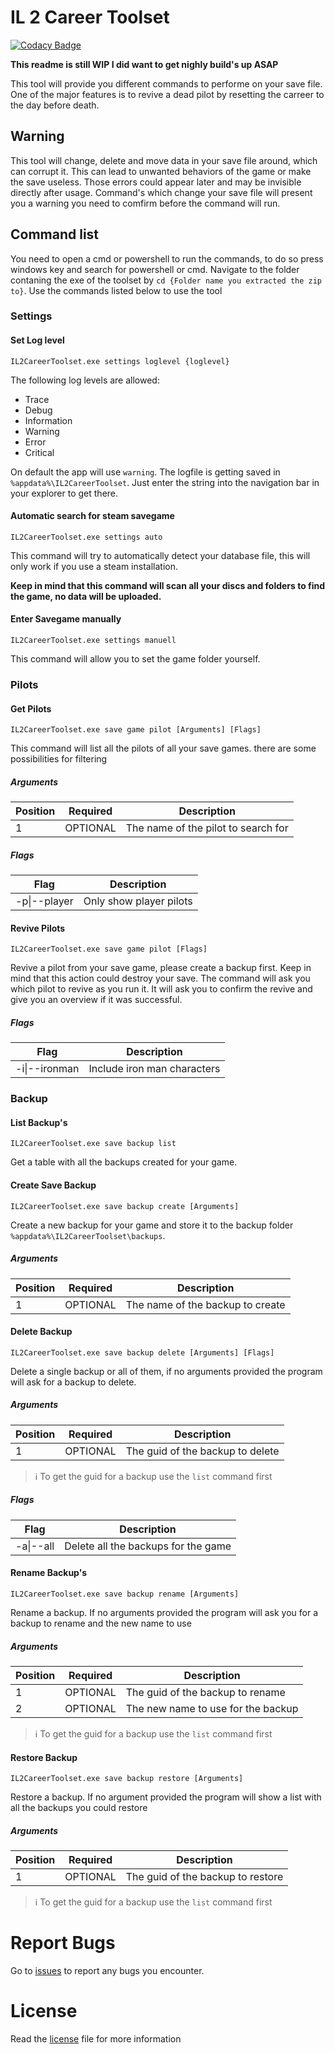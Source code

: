 # IL 2 Career Toolset

[![Codacy Badge](https://app.codacy.com/project/badge/Grade/2f639adcc2c64220acea31837f5e5d80)](https://www.codacy.com/gh/XanatosX/IL2CarrerReviver/dashboard?utm_source=github.com&amp;utm_medium=referral&amp;utm_content=XanatosX/IL2CarrerReviver&amp;utm_campaign=Badge_Grade)

**This readme is still WIP I did want to get nighly build's up ASAP**

This tool will provide you different commands to performe on your save file.
One of the major features is to revive a dead pilot by resetting the carreer to the day before
death.

## Warning

This tool will change, delete and move data in your save file around, which can corrupt it.
This can lead to unwanted behaviors of the game or make the save useless.
Those errors could appear later and may be invisible directly after usage.
Command's which change your save file will present you a warning you need to comfirm before the
command will run.

## Command list

You need to open a cmd or powershell to run the commands, to do so press windows key and search for
powershell or cmd. Navigate to the folder contaning the exe of the toolset by `cd {Folder name you extracted the zip to}`. 
Use the commands listed below to use the tool

### Settings

#### Set Log level

`IL2CareerToolset.exe settings loglevel {loglevel}`

The following log levels are allowed:

- Trace
- Debug
- Information
- Warning
- Error
- Critical

On default the app will use `warning`. The logfile is getting saved in `%appdata%\IL2CareerToolset`.
Just enter the string into the navigation bar in your explorer to get there.

#### Automatic search for steam savegame

`IL2CareerToolset.exe settings auto`

This command will try to automatically detect your database file, this will only work if you use a steam installation.

**Keep in mind that this command will scan all your discs and folders to find the game, no data will be uploaded.**

#### Enter Savegame manually

`IL2CareerToolset.exe settings manuell`

This command will allow you to set the game folder yourself.

### Pilots

#### Get Pilots

`IL2CareerToolset.exe save game pilot [Arguments] [Flags]`

This command will list all the pilots of all your save games. there are some possibilities for filtering

##### Arguments

| Position | Required |              Description            |
| -------- | -------- | ----------------------------------- |
|    1     | OPTIONAL | The name of the pilot to search for |

##### Flags

|     Flag     |       Description       |
| ------------ | ----------------------- |
| -p\|--player  | Only show player pilots |

#### Revive Pilots

`IL2CareerToolset.exe save game pilot [Flags]`

Revive a pilot from your save game, please create a backup first. Keep in mind that this action could destroy your save.
The command will ask you which pilot to revive as you run it. It will ask you to confirm the revive and give you an overview 
if it was successful.

##### Flags

|      Flag     |         Description         |
| ------------- | --------------------------- |
| -i\|--ironman  | Include iron man characters |

### Backup

#### List Backup's

`IL2CareerToolset.exe save backup list`

Get a table with all the backups created for your game.

#### Create Save Backup

`IL2CareerToolset.exe save backup create [Arguments]`

Create a new backup for your game and store it to the backup folder `%appdata%\IL2CareerToolset\backups`.

##### Arguments

| Position | Required |             Description          |
| -------- | -------- | -------------------------------- |
|    1     | OPTIONAL | The name of the backup to create |

#### Delete Backup

`IL2CareerToolset.exe save backup delete [Arguments] [Flags]`

Delete a single backup or all of them, if no arguments provided the program will ask for a backup to delete.


##### Arguments

| Position | Required |             Description          |
| -------- | -------- | -------------------------------- |
|    1     | OPTIONAL | The guid of the backup to delete |

> :information_source: To get the guid for a backup use the `list` command first

##### Flags

|    Flag  |             Description             |
| -------- | ----------------------------------- |
| -a\|--all | Delete all the backups for the game |

#### Rename Backup's

`IL2CareerToolset.exe save backup rename [Arguments]`

Rename a backup. If no arguments provided the program will ask you for a backup to rename and the new name to use

##### Arguments

| Position | Required |              Description           |
| -------- | -------- | ---------------------------------- |
|    1     | OPTIONAL | The guid of the backup to rename   |
|    2     | OPTIONAL | The new name to use for the backup |

> :information_source: To get the guid for a backup use the `list` command first

#### Restore Backup

`IL2CareerToolset.exe save backup restore [Arguments]`

Restore a backup. If no argument provided the program will show a list with all the backups you could restore

##### Arguments

| Position | Required |               Description           |
| -------- | -------- | ----------------------------------- |
|    1     | OPTIONAL | The guid of the backup to restore   |

> :information_source: To get the guid for a backup use the `list` command first

# Report Bugs

Go to [issues] to report any bugs you encounter.

# License

Read the [license] file for more information

[license]: LICENSE
[issues]: https://github.com/XanatosX/IL2CarrerReviver/issues